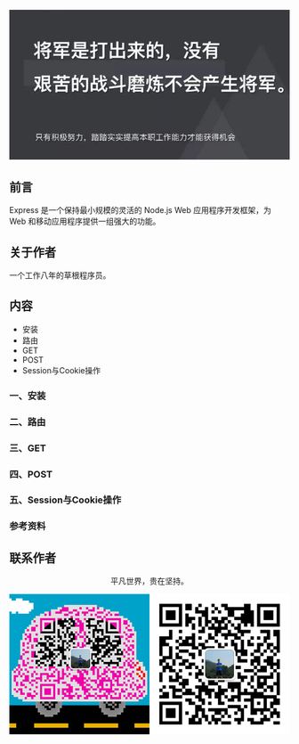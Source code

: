 ![image](../img/timg.jpg)
<br>

## 前言

Express 是一个保持最小规模的灵活的 Node.js Web 应用程序开发框架，为 Web 和移动应用程序提供一组强大的功能。

## 关于作者

一个工作八年的草根程序员。

## 内容

- 安装
- 路由
- GET
- POST
- Session与Cookie操作

### 一、安装

### 二、路由

### 三、GET

### 四、POST

### 五、Session与Cookie操作

### 参考资料

## 联系作者

<div align="center">
    <p>
        平凡世界，贵在坚持。
    </p>
    <img src="../img/contact.png" />
</div>